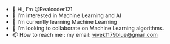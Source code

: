 - 👋 Hi, I’m @Realcoder121
- 👀 I’m interested in Machine Learning and AI
- 🌱 I’m currently learning Machine Learning 
- 💞️ I’m looking to collaborate on Machine Learning algorithms.
- 📫 How to reach me : my email: vivek1179blue@gmail.com

<!---
Realcoder121/Realcoder121 is a ✨ special ✨ repository because its `README.md` (this file) appears on your GitHub profile.
You can click the Preview link to take a look at your changes.
--->
